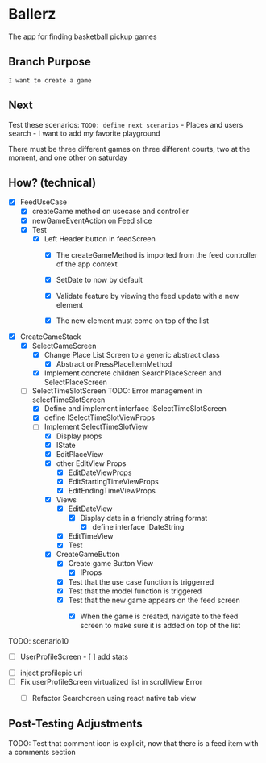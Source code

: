 # Ballerz
The app for finding basketball pickup games


## Branch Purpose
    I want to create a game
## Next 
Test these scenarios:
    `TODO: define next scenarios` 
    - Places and users search
    - I want to add my favorite playground
        
There must be three different games on three different courts, two at the moment, and one other on saturday


## How? (technical)

- [x] FeedUseCase
    - [x] createGame method on usecase and controller
    - [x] newGameEventAction on Feed slice
    - [x] Test
        - [x] Left Header button in feedScreen
            - [x] The createGameMethod is imported from the feed controller of the app context
            - [x] SetDate to now by default
            - [x] Validate feature by viewing the feed update with a new element
            - [x] The new element must come on top of the list



- [x] CreateGameStack
    - [x] SelectGameScreen
        * [x] Change Place List Screen to a generic abstract class
            - [x] Abstract onPressPlaceItemMethod
        * [x] Implement concrete children SearchPlaceScreen and SelectPlaceScreen
    - [ ] SelectTimeSlotScreen
        TODO: Error management in selectTimeSlotScreen
        - [x] Define and implement interface ISelectTimeSlotScreen
        - [x] define ISelectTimeSlotViewProps
        - [ ] Implement SelectTimeSlotView
            - [x] Display props
            - [x] IState
            - [x] EditPlaceView
            - [x] other EditView Props
                - [x] EditDateViewProps
                - [x] EditStartingTimeViewProps
                - [x] EditEndingTimeViewProps

            - [x] Views
                - [x] EditDateView
                    - [x] Display date in a friendly string format
                        - [x] define interface IDateString
                - [x] EditTimeView     
                - [x] Test       
                
            - [x] CreateGameButton
                - [x] Create game Button View
                    -  [x] IProps
                - [x] Test that the use case function is triggerred
                - [x] Test that the model function is triggered
                - [x] Test that the new game appears on the feed screen
                    - [x] When the game is created, navigate to the feed screen to make sure it is added on top of the list
     


TODO: scenario10
- [ ] UserProfileScreen
            - [ ] add stats
* [ ] inject profilepic uri
* [ ] Fix userProfileScreen virtualized list in scrollView Error
    * [ ] Refactor Searchcreen using react native tab view





## Post-Testing Adjustments
TODO: Test that comment icon is explicit, now that there is a feed item with a comments section
